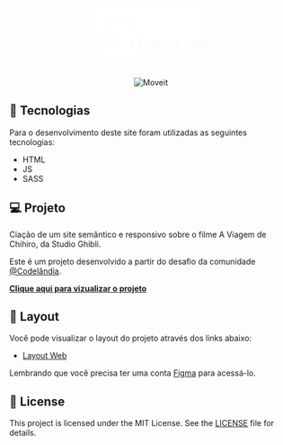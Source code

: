 <h1 align="center">
    <img alt="StudioGhibli" title="StudioGhibli" src="src/img/logo.svg"/>
</h1>

<p align="center">
  <img alt="Moveit" src="https://imgur.com/M2leMdY.png">
</p>

## 🧪 Tecnologias

Para o desenvolvimento deste site foram utilizadas as seguintes tecnologias:
- HTML
- JS
- SASS
## 💻 Projeto

Ciação de um site semântico e responsivo sobre o filme A Viagem de Chihiro, da Studio Ghibli. 

Este é um projeto desenvolvido a partir do desafio da comunidade [@Codelândia](https://discord.com/invite/QevDJqCzaY).

[**Clique aqui para vizualizar o projeto**](https://andrezafs.github.io/desafio-codelandia5/)


## 🔖 Layout
 Você pode visualizar o layout do projeto através dos links abaixo:

- [Layout Web](https://www.figma.com/file/Yb9IBH56g7T1hdIyZ3BMNO/Desafios---Codel%C3%A2ndia?node-id=5854%3A2)

Lembrando que você precisa ter uma conta [Figma](http://figma.com/) para acessá-lo.

## 📝 License

This project is licensed under the MIT License. See the [LICENSE](LICENSE.md) file for details.
